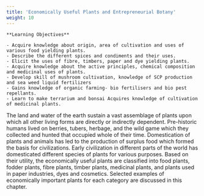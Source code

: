 ```yaml
---
title: 'Economically Useful Plants and Entrepreneurial Botany'
weight: 10
---
```

  
```hint { role="info"}
**Learning Objectives**

- Acquire knowledge about origin, area of cultivation and uses of various food yielding plants.
- Describe the different spices and condiments and their uses.
- Elicit the uses of fibre, timbers, paper and dye yielding plants.
- Acquire knowledge about the active principles, chemical composition and medicinal uses of plants.
- Develop skill of mushroom cultivation, knowledge of SCP production and sea weed liquid fertilizers
- Gains knowledge of organic farming- bio fertilisers and bio pest repellants.
- Learn to make terrarium and bonsai Acquires knowledge of cultivation of medicinal plants.
```

The land and water of the earth sustain a vast assemblage of plants upon which all other living forms are directly or indirectly dependent. Pre-historic humans lived on berries, tubers, herbage, and the wild game which they collected and hunted that occupied whole of their time. Domestication of plants and animals has led to the production of surplus food which formed the basis for civilizations. Early civilization in different parts of the world has domesticated different species of plants for various purposes. Based on their utility, the economically useful plants are classified into food plants, fodder plants, fibre plants, timber plants, medicinal plants, and plants used in paper industries, dyes and cosmetics. Selected examples of economically important plants for each category are discussed in this chapter.



